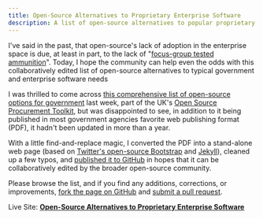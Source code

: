 ```yaml
---
title: Open-Source Alternatives to Proprietary Enterprise Software
description: A list of open-source alternatives to popular proprietary enterprise software solutions
---
```


I've said in the past, that open-source's lack of adoption in the enterprise space is due, at least in part, to the lack of "[focus-group tested ammunition](https://ben.balter.com/2011/08/31/enterprise-open-source-and-why-better-is-not-enough/)". Today, I hope the community can help even the odds with this collaboratively edited list of open-source alternatives to typical government and enterprise software needs

I was thrilled to come across [this comprehensive list of open-source options for government](https://www.gov.uk/government/uploads/system/uploads/attachment_data/file/78964/Open_Source_Options_v2_0.pdf) last week, part of the UK's [Open Source Procurement Toolkit](https://www.gov.uk/government/publications/open-source-procurement-toolkit), but was disappointed to see, in addition to it being published in most government agencies favorite web publishing format (PDF), it hadn't been updated in more than a year.

With a little find-and-replace magic, I converted the PDF into a stand-alone web page (based on [Twitter's open-source Bootstrap](http://getbootstrap.com/) and [Jekyll](https://github.com/mojombo/jekyll)), cleaned up a few typos, and [published it to GitHub](http://benbalter.github.com/open-source-alternatives/) in hopes that it can be collaboratively edited by the broader open-source community.

Please browse the list, and if you find any additions, corrections, or improvements, [fork the page on GitHub](https://github.com/benbalter/open-source-alternatives) and [submit a pull request](http://help.github.com/send-pull-requests/).

Live Site: **[Open-Source Alternatives to Proprietary Enterprise Software](https://ben.balter.com/open-source-alternatives/)**
